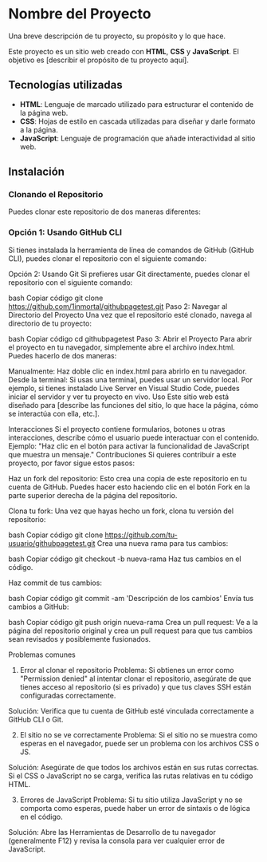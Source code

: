 # Nombre del Proyecto

Una breve descripción de tu proyecto, su propósito y lo que hace. 

Este proyecto es un sitio web creado con **HTML**, **CSS** y **JavaScript**. El objetivo es [describir el propósito de tu proyecto aquí].

## Tecnologías utilizadas

- **HTML**: Lenguaje de marcado utilizado para estructurar el contenido de la página web.
- **CSS**: Hojas de estilo en cascada utilizadas para diseñar y darle formato a la página.
- **JavaScript**: Lenguaje de programación que añade interactividad al sitio web.

## Instalación

### Clonando el Repositorio

Puedes clonar este repositorio de dos maneras diferentes:

### Opción 1: Usando GitHub CLI

Si tienes instalada la herramienta de línea de comandos de GitHub (GitHub CLI), puedes clonar el repositorio con el siguiente comando:





Opción 2: Usando Git
Si prefieres usar Git directamente, puedes clonar el repositorio con el siguiente comando:

bash
Copiar código
git clone https://github.com/1inmortal/githubpagetest.git
Paso 2: Navegar al Directorio del Proyecto
Una vez que el repositorio esté clonado, navega al directorio de tu proyecto:

bash
Copiar código
cd githubpagetest
Paso 3: Abrir el Proyecto
Para abrir el proyecto en tu navegador, simplemente abre el archivo index.html. Puedes hacerlo de dos maneras:

Manualmente: Haz doble clic en index.html para abrirlo en tu navegador.
Desde la terminal: Si usas una terminal, puedes usar un servidor local. Por ejemplo, si tienes instalado Live Server en Visual Studio Code, puedes iniciar el servidor y ver tu proyecto en vivo.
Uso
Este sitio web está diseñado para [describe las funciones del sitio, lo que hace la página, cómo se interactúa con ella, etc.].

Interacciones
Si el proyecto contiene formularios, botones u otras interacciones, describe cómo el usuario puede interactuar con el contenido.
Ejemplo: "Haz clic en el botón para activar la funcionalidad de JavaScript que muestra un mensaje."
Contribuciones
Si quieres contribuir a este proyecto, por favor sigue estos pasos:

Haz un fork del repositorio: Esto crea una copia de este repositorio en tu cuenta de GitHub. Puedes hacer esto haciendo clic en el botón Fork en la parte superior derecha de la página del repositorio.

Clona tu fork: Una vez que hayas hecho un fork, clona tu versión del repositorio:

bash
Copiar código
git clone https://github.com/tu-usuario/githubpagetest.git
Crea una nueva rama para tus cambios:

bash
Copiar código
git checkout -b nueva-rama
Haz tus cambios en el código.

Haz commit de tus cambios:

bash
Copiar código
git commit -am 'Descripción de los cambios'
Envía tus cambios a GitHub:

bash
Copiar código
git push origin nueva-rama
Crea un pull request: Ve a la página del repositorio original y crea un pull request para que tus cambios sean revisados y posiblemente fusionados.

Problemas comunes
1. Error al clonar el repositorio
Problema: Si obtienes un error como "Permission denied" al intentar clonar el repositorio, asegúrate de que tienes acceso al repositorio (si es privado) y que tus claves SSH están configuradas correctamente.

Solución: Verifica que tu cuenta de GitHub esté vinculada correctamente a GitHub CLI o Git.

2. El sitio no se ve correctamente
Problema: Si el sitio no se muestra como esperas en el navegador, puede ser un problema con los archivos CSS o JS.

Solución: Asegúrate de que todos los archivos están en sus rutas correctas. Si el CSS o JavaScript no se carga, verifica las rutas relativas en tu código HTML.

3. Errores de JavaScript
Problema: Si tu sitio utiliza JavaScript y no se comporta como esperas, puede haber un error de sintaxis o de lógica en el código.

Solución: Abre las Herramientas de Desarrollo de tu navegador (generalmente F12) y revisa la consola para ver cualquier error de JavaScript.

```bash






